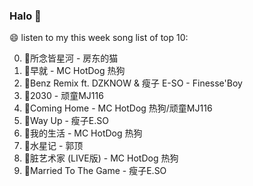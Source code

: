

### Halo 👋

😄 listen to my this week song list of top 10:

0. 🌈所念皆星河 - 房东的猫
1. 🌈早就 - MC HotDog 热狗
2. 🌈Benz Remix ft. DZKNOW & 瘦子 E-SO - Finesse'Boy
3. 🌈2030 - 顽童MJ116
4. 🌈Coming Home - MC HotDog 热狗/顽童MJ116
5. 🌈Way Up - 瘦子E.SO
6. 🌈我的生活 - MC HotDog 热狗
7. 🌈水星记 - 郭顶
8. 🌈脏艺术家 (LIVE版) - MC HotDog 热狗
9. 🌈Married To The Game - 瘦子E.SO

